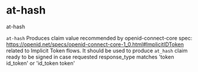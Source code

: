 # at-hash
at-hash

`at-hash` Produces claim value recommended by openid-connect-core spec: https://openid.net/specs/openid-connect-core-1_0.html#ImplicitIDToken related to Implicit Token flows. It should be used to produce `at_hash` claim ready to be signed in case requested response_type matches 'token id_token' or 'id_token token'

